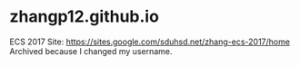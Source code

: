 # zhangp12.github.io
ECS 2017 Site: https://sites.google.com/sduhsd.net/zhang-ecs-2017/home
Archived because I changed my username.
